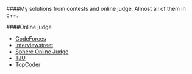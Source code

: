 ####My solutions from contests and online judge.
Almost all of them in c++.

####Online judge
   * [CodeForces](http://codeforces.com/)
   * [Interviewstreet](https://www.interviewstreet.com/)
   * [Sphere Online Judge](http://www.spoj.pl/)
   * [TJU](http://acm.tju.edu.cn/toj/)
   * [TopCoder](http://community.topcoder.com/tc)